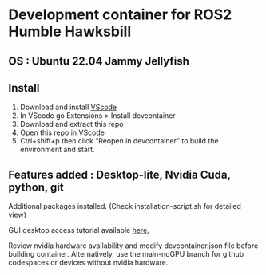 # Development container for ROS2 Humble Hawksbill
## OS : Ubuntu 22.04 Jammy Jellyfish

## Install

1) Download and install [VScode](https://code.visualstudio.com/Download)
2) In VScode go Extensions > Install devcontainer
3) Download and extract this repo
4) Open this repo in VScode
5)  Ctrl+shift+p then click “Reopen in devcontainer” to build the environment and start.


## Features added : Desktop-lite, Nvidia Cuda, python, git
Additional packages installed. (Check installation-script.sh for detailed view)

GUI desktop access tutorial available [here.](https://github.com/devcontainers/features/tree/main/src/desktop-lite)

Review nvidia hardware availability and modify devcontainer.json file before building container.
Alternatively, use the main-noGPU branch for github codespaces or devices without nvidia hardware.

